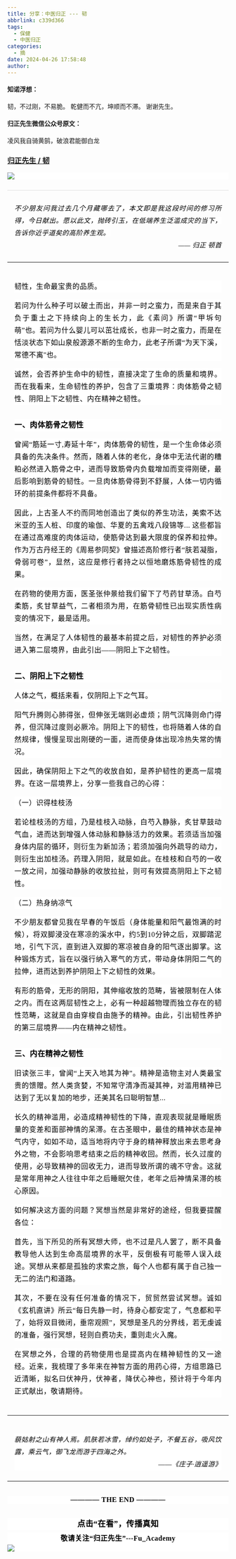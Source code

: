 ```yaml
---
title: 分享：中医归正 --- 韧
abbrlink: c339d366
tags:
  - 保健
  - 中医归正
categories:
  - 摘
date: 2024-04-26 17:58:48
author:
---
```


#### 知诺浮想：

韧，不过刚，不易脆。
乾健而不亢，坤顺而不滞。
谢谢先生。

#### 归正先生微信公众号原文：

凌风我自骑黄鹄，破浪君能御白龙

<!-- more -->

###  [归正先生 / 韧](https://mp.weixin.qq.com/s/iFHFzsehXTRHQ9RdIQk_Lw "跳转至原文")



<div class="rich_media_content ">
                    <p style="outline: 0px;font-family: system-ui, -apple-system, BlinkMacSystemFont, &quot;Helvetica Neue&quot;, &quot;PingFang SC&quot;, &quot;Hiragino Sans GB&quot;, &quot;Microsoft YaHei UI&quot;, &quot;Microsoft YaHei&quot;, Arial, sans-serif;letter-spacing: 0.544px;text-wrap: wrap;background-color: rgb(255, 255, 255);visibility: visible;text-align: justify;margin-bottom: 24px;"><img class="rich_pages wxw-img js_insertlocalimg" data-imgfileid="100002364" data-ratio="1.50625" data-s="300,640" src="https://mmbiz.qpic.cn/sz_mmbiz_png/zjaJCl7DLpWgCHcJjW74yoDt8cwLVA5K7GaDnJIDicR6eavkjCC2gh7eWdtvI3Fribbykm5daicaTLwwyPWVmnMlA/640?wx_fmt=png&amp;from=appmsg" data-type="png" data-w="800" style="text-align: center;font-family: mp-quote, -apple-system-font, BlinkMacSystemFont, &quot;Helvetica Neue&quot;, &quot;PingFang SC&quot;, &quot;Hiragino Sans GB&quot;, &quot;Microsoft YaHei UI&quot;, &quot;Microsoft YaHei&quot;, Arial, sans-serif;font-size: var(--articleFontsize);letter-spacing: 0.034em;"  /><br  /></p><hr style="outline: 0px;font-family: system-ui, -apple-system, BlinkMacSystemFont, &quot;Helvetica Neue&quot;, &quot;PingFang SC&quot;, &quot;Hiragino Sans GB&quot;, &quot;Microsoft YaHei UI&quot;, &quot;Microsoft YaHei&quot;, Arial, sans-serif;letter-spacing: 0.544px;text-wrap: wrap;background-color: rgb(255, 255, 255);border-style: solid;border-right-width: 0px;border-bottom-width: 0px;border-left-width: 0px;border-color: rgba(0, 0, 0, 0.1);transform-origin: 0px 0px;transform: scale(1, 0.5);visibility: visible;"  /><p style="outline: 0px;font-family: system-ui, -apple-system, BlinkMacSystemFont, &quot;Helvetica Neue&quot;, &quot;PingFang SC&quot;, &quot;Hiragino Sans GB&quot;, &quot;Microsoft YaHei UI&quot;, &quot;Microsoft YaHei&quot;, Arial, sans-serif;letter-spacing: 0.544px;text-wrap: wrap;visibility: visible;line-height: 2em;text-align: justify;margin: 24px 16px 0px;"><span style="font-size: 15px;"><em><span style="font-size: 15px;outline: 0px;letter-spacing: 0.544px;color: rgb(0, 0, 0);font-family: 仿宋;text-align: left;visibility: visible;"><span style="font-size: 15px;background-color: rgb(255, 255, 255);">不少朋友问</span>我<span style="font-size: 15px;background-color: rgb(255, 255, 255);">过去几个月藏哪去了，本文即是我这段时间的修习所得，今日献出。愿以此文，抛砖引玉，在低端养生泛滥成灾的当下，告诉你近乎道矣的高阶养生观。</span></span></em></span></p><p style="outline: 0px;font-family: system-ui, -apple-system, BlinkMacSystemFont, &quot;Helvetica Neue&quot;, &quot;PingFang SC&quot;, &quot;Hiragino Sans GB&quot;, &quot;Microsoft YaHei UI&quot;, &quot;Microsoft YaHei&quot;, Arial, sans-serif;letter-spacing: 0.544px;text-wrap: wrap;visibility: visible;line-height: 2em;text-align: right;margin: 0px 16px 24px;"><span style="font-size: 15px;"><em><span style="font-size: 15px;outline: 0px;letter-spacing: 0.544px;color: rgb(0, 0, 0);font-family: 仿宋;text-align: left;visibility: visible;"><span style="font-size: 15px;background-color: rgb(255, 255, 255);">—— 归正&nbsp;顿首<br  /></span></span></em></span></p><hr style="border-style: solid;border-width: 1px 0 0;border-color: rgba(0,0,0,0.1);-webkit-transform-origin: 0 0;-webkit-transform: scale(1, 0.5);transform-origin: 0 0;transform: scale(1, 0.5);"  /><section style="outline: 0px;font-family: system-ui, -apple-system, BlinkMacSystemFont, &quot;Helvetica Neue&quot;, &quot;PingFang SC&quot;, &quot;Hiragino Sans GB&quot;, &quot;Microsoft YaHei UI&quot;, &quot;Microsoft YaHei&quot;, Arial, sans-serif;letter-spacing: 0.544px;text-wrap: wrap;visibility: visible;line-height: 2em;text-align: justify;margin: 24px 16px 40px;"><span style="font-size: 15px;"><em><span style="font-size: 15px;outline: 0px;letter-spacing: 0.544px;color: rgb(0, 0, 0);font-family: 仿宋;text-align: left;visibility: visible;"><span style="font-size: 15px;background-color: rgb(255, 255, 255);"></span></span></em></span></section><section style="outline: 0px;font-family: system-ui, -apple-system, BlinkMacSystemFont, &quot;Helvetica Neue&quot;, &quot;PingFang SC&quot;, &quot;Hiragino Sans GB&quot;, &quot;Microsoft YaHei UI&quot;, &quot;Microsoft YaHei&quot;, Arial, sans-serif;letter-spacing: 0.544px;text-wrap: wrap;background-color: rgb(255, 255, 255);visibility: visible;line-height: 2em;text-align: justify;margin: 16px;"><span style="outline: 0px;letter-spacing: 0.544px;color: rgb(0, 0, 0);font-family: 仿宋;font-size: 16px;text-align: left;visibility: visible;">韧性，生命最宝贵的品质。</span></section><section style="outline: 0px;font-family: system-ui, -apple-system, BlinkMacSystemFont, &quot;Helvetica Neue&quot;, &quot;PingFang SC&quot;, &quot;Hiragino Sans GB&quot;, &quot;Microsoft YaHei UI&quot;, &quot;Microsoft YaHei&quot;, Arial, sans-serif;letter-spacing: 0.544px;text-wrap: wrap;background-color: rgb(255, 255, 255);visibility: visible;line-height: 2em;text-align: justify;margin: 16px;"><span style="outline: 0px;letter-spacing: 0.544px;color: rgb(0, 0, 0);font-family: 仿宋;font-size: 16px;text-align: left;visibility: visible;">若问为什么种子可以破土而出，并非一时之蛮力，而是来自于其负于重土之下持续向上的生长力，此《素问》所谓“甲坼句萌”也。若问为什么婴儿可以茁壮成长，也非一时之蛮力，而是在恬淡状态下如山泉般源源不断的生命力，此老子所谓“为天下溪，常德不离"也。</span></section><p style="margin: 16px 16px 32px;outline: 0px;font-family: system-ui, -apple-system, BlinkMacSystemFont, &quot;Helvetica Neue&quot;, &quot;PingFang SC&quot;, &quot;Hiragino Sans GB&quot;, &quot;Microsoft YaHei UI&quot;, &quot;Microsoft YaHei&quot;, Arial, sans-serif;letter-spacing: 0.544px;text-wrap: wrap;background-color: rgb(255, 255, 255);visibility: visible;line-height: 2em;text-align: justify;"><span style="outline: 0px;letter-spacing: 0.544px;color: rgb(0, 0, 0);font-family: 仿宋;font-size: 16px;text-align: left;visibility: visible;">诚然，会否养护生命中的韧性，直接决定了生命的质量和境界。而</span><span style="letter-spacing: 0.544px;color: rgb(0, 0, 0);font-family: 仿宋;font-size: 16px;text-align: left;">在我看来，生命韧性的养护，包含了三重境界：肉体筋骨之韧性、阴阳上下之韧</span><span style="letter-spacing: 0.544px;color: rgb(0, 0, 0);font-family: 仿宋;font-size: 16px;text-align: left;">性、内在精神之韧性。</span></p><section style="outline: 0px;font-family: system-ui, -apple-system, BlinkMacSystemFont, &quot;Helvetica Neue&quot;, &quot;PingFang SC&quot;, &quot;Hiragino Sans GB&quot;, &quot;Microsoft YaHei UI&quot;, &quot;Microsoft YaHei&quot;, Arial, sans-serif;letter-spacing: 0.544px;text-wrap: wrap;background-color: rgb(255, 255, 255);visibility: visible;line-height: 2em;text-align: justify;margin: 16px;"><span style="color: rgb(0, 0, 0);font-family: 仿宋;font-size: 16px;letter-spacing: 0.544px;text-align: left;"></span></section><section style="outline: 0px;font-family: system-ui, -apple-system, BlinkMacSystemFont, &quot;Helvetica Neue&quot;, &quot;PingFang SC&quot;, &quot;Hiragino Sans GB&quot;, &quot;Microsoft YaHei UI&quot;, &quot;Microsoft YaHei&quot;, Arial, sans-serif;letter-spacing: 0.544px;text-wrap: wrap;background-color: rgb(255, 255, 255);visibility: visible;line-height: 2em;text-align: justify;margin: 16px;"><span style="font-size: 17px;"><strong><span style="color: rgb(0, 0, 0);font-family: 仿宋;letter-spacing: 0.544px;text-align: left;">一、肉体筋骨之韧性</span></strong></span><span style="color: rgb(0, 0, 0);font-family: 仿宋;font-size: 16px;letter-spacing: 0.544px;text-align: left;"></span></section><section style="outline: 0px;font-family: system-ui, -apple-system, BlinkMacSystemFont, &quot;Helvetica Neue&quot;, &quot;PingFang SC&quot;, &quot;Hiragino Sans GB&quot;, &quot;Microsoft YaHei UI&quot;, &quot;Microsoft YaHei&quot;, Arial, sans-serif;letter-spacing: 0.544px;text-wrap: wrap;background-color: rgb(255, 255, 255);visibility: visible;line-height: 2em;text-align: justify;margin: 16px;"><span style="color: rgb(0, 0, 0);font-family: 仿宋;font-size: 16px;letter-spacing: 0.544px;text-align: left;">曾闻“</span><span style="color: rgb(0, 0, 0);font-family: 仿宋;font-size: 16px;letter-spacing: 0.544px;text-align: left;">筋</span><span style="color: rgb(0, 0, 0);font-family: 仿宋;font-size: 16px;letter-spacing: 0.544px;text-align: left;">延一寸,寿延十年</span><span style="color: rgb(0, 0, 0);font-family: 仿宋;font-size: 16px;letter-spacing: 0.544px;text-align: left;">”，</span><span style="color: rgb(0, 0, 0);font-family: 仿宋;font-size: 16px;letter-spacing: 0.544px;text-align: left;">肉体</span><span style="color: rgb(0, 0, 0);font-family: 仿宋;font-size: 16px;letter-spacing: 0.544px;text-align: left;">筋骨的韧性</span><span style="color: rgb(0, 0, 0);font-family: 仿宋;font-size: 16px;letter-spacing: 0.544px;text-align: left;">，</span><span style="color: rgb(0, 0, 0);font-family: 仿宋;font-size: 16px;letter-spacing: 0.544px;text-align: left;">是一个生命体必须具备的先决条件。</span><span style="color: rgb(0, 0, 0);font-family: 仿宋;font-size: 16px;letter-spacing: 0.544px;text-align: left;">然而，随着人</span><span style="color: rgb(0, 0, 0);font-family: 仿宋;font-size: 16px;letter-spacing: 0.544px;text-align: left;">体的老化，身体</span><span style="color: rgb(0, 0, 0);font-family: 仿宋;font-size: 16px;letter-spacing: 0.544px;text-align: left;">中无法代谢的糟粕</span><span style="color: rgb(0, 0, 0);font-family: 仿宋;font-size: 16px;letter-spacing: 0.544px;text-align: left;">必然进入筋骨之中，进而导致筋骨内负载增加而变得刚硬，最后影响到筋骨的韧性。</span><span style="color: rgb(0, 0, 0);font-family: 仿宋;font-size: 16px;letter-spacing: 0.544px;text-align: left;">一旦肉体</span><span style="color: rgb(0, 0, 0);font-family: 仿宋;font-size: 16px;letter-spacing: 0.544px;text-align: left;">筋骨得到不</span><span style="color: rgb(0, 0, 0);font-family: 仿宋;font-size: 16px;letter-spacing: 0.544px;text-align: left;">舒展，</span><span style="color: rgb(0, 0, 0);font-family: 仿宋;font-size: 16px;letter-spacing: 0.544px;text-align: left;">人体一切</span><span style="color: rgb(0, 0, 0);font-family: 仿宋;font-size: 16px;letter-spacing: 0.544px;text-align: left;">内循环</span><span style="color: rgb(0, 0, 0);font-family: 仿宋;font-size: 16px;letter-spacing: 0.544px;text-align: left;">的前提条件都将不具备</span><span style="color: rgb(0, 0, 0);font-family: 仿宋;font-size: 16px;letter-spacing: 0.544px;text-align: left;">。</span></section><section style="outline: 0px;font-family: system-ui, -apple-system, BlinkMacSystemFont, &quot;Helvetica Neue&quot;, &quot;PingFang SC&quot;, &quot;Hiragino Sans GB&quot;, &quot;Microsoft YaHei UI&quot;, &quot;Microsoft YaHei&quot;, Arial, sans-serif;letter-spacing: 0.544px;text-wrap: wrap;background-color: rgb(255, 255, 255);visibility: visible;line-height: 2em;text-align: justify;margin: 16px;"><span style="color: rgb(0, 0, 0);font-family: 仿宋;font-size: 16px;letter-spacing: 0.544px;text-align: left;"></span><span style="color: rgb(0, 0, 0);font-family: 仿宋;font-size: 16px;letter-spacing: 0.544px;text-align: left;">因此，上古圣人不约而同地</span><span style="color: rgb(0, 0, 0);font-family: 仿宋;font-size: 16px;letter-spacing: 0.544px;text-align: left;">创造</span><span style="color: rgb(0, 0, 0);font-family: 仿宋;font-size: 16px;letter-spacing: 0.544px;text-align: left;">出了类似</span><span style="color: rgb(0, 0, 0);font-family: 仿宋;font-size: 16px;letter-spacing: 0.544px;text-align: left;">的养生功法</span><span style="color: rgb(0, 0, 0);font-family: 仿宋;font-size: 16px;letter-spacing: 0.544px;text-align: left;">，美索不达米亚的玉人</span><span style="color: rgb(0, 0, 0);font-family: 仿宋;font-size: 16px;letter-spacing: 0.544px;text-align: left;">桩、</span><span style="color: rgb(0, 0, 0);font-family: 仿宋;font-size: 16px;letter-spacing: 0.544px;text-align: left;">印</span><span style="color: rgb(0, 0, 0);font-family: 仿宋;font-size: 16px;letter-spacing: 0.544px;text-align: left;">度</span><span style="color: rgb(0, 0, 0);font-family: 仿宋;font-size: 16px;letter-spacing: 0.544px;text-align: left;">的瑜伽、</span><span style="color: rgb(0, 0, 0);font-family: 仿宋;font-size: 16px;letter-spacing: 0.544px;text-align: left;">华夏</span><span style="color: rgb(0, 0, 0);font-family: 仿宋;font-size: 16px;letter-spacing: 0.544px;text-align: left;">的五禽戏</span><span style="color: rgb(0, 0, 0);font-family: 仿宋;font-size: 16px;letter-spacing: 0.544px;text-align: left;">八段锦</span><span style="color: rgb(0, 0, 0);font-family: 仿宋;font-size: 16px;letter-spacing: 0.544px;text-align: left;">等... </span><span style="color: rgb(0, 0, 0);font-family: 仿宋;font-size: 16px;letter-spacing: 0.544px;text-align: left;">这</span><span style="color: rgb(0, 0, 0);font-family: 仿宋;font-size: 16px;letter-spacing: 0.544px;text-align: left;">些</span><span style="color: rgb(0, 0, 0);font-family: 仿宋;font-size: 16px;letter-spacing: 0.544px;text-align: left;">都旨在</span><span style="color: rgb(0, 0, 0);font-family: 仿宋;font-size: 16px;letter-spacing: 0.544px;text-align: left;">通过</span><span style="color: rgb(0, 0, 0);font-family: 仿宋;font-size: 16px;letter-spacing: 0.544px;text-align: left;">高难度的</span><span style="color: rgb(0, 0, 0);font-family: 仿宋;font-size: 16px;letter-spacing: 0.544px;text-align: left;">肉体</span><span style="color: rgb(0, 0, 0);font-family: 仿宋;font-size: 16px;letter-spacing: 0.544px;text-align: left;">运动，</span><span style="color: rgb(0, 0, 0);font-family: 仿宋;font-size: 16px;letter-spacing: 0.544px;text-align: left;">使</span><span style="color: rgb(0, 0, 0);font-family: 仿宋;font-size: 16px;letter-spacing: 0.544px;text-align: left;">筋骨达到最大限度的保养和</span><span style="color: rgb(0, 0, 0);font-family: 仿宋;font-size: 16px;letter-spacing: 0.544px;text-align: left;">拉伸</span><span style="color: rgb(0, 0, 0);font-family: 仿宋;font-size: 16px;letter-spacing: 0.544px;text-align: left;">。作为万古丹经王的</span><span style="color: rgb(0, 0, 0);font-family: 仿宋;font-size: 16px;letter-spacing: 0.544px;text-align: left;">《周易参同契》曾描述高阶修行者“肤若凝脂，骨弱可卷”，</span><span style="color: rgb(0, 0, 0);font-family: 仿宋;font-size: 16px;letter-spacing: 0.544px;text-align: left;">显然，这应是修行者持之以恒地磨炼筋骨韧性的成果。</span></section><section style="outline: 0px;font-family: system-ui, -apple-system, BlinkMacSystemFont, &quot;Helvetica Neue&quot;, &quot;PingFang SC&quot;, &quot;Hiragino Sans GB&quot;, &quot;Microsoft YaHei UI&quot;, &quot;Microsoft YaHei&quot;, Arial, sans-serif;letter-spacing: 0.544px;text-wrap: wrap;background-color: rgb(255, 255, 255);visibility: visible;line-height: 2em;text-align: justify;margin: 16px;"><span style="color: rgb(0, 0, 0);font-family: 仿宋;font-size: 16px;letter-spacing: 0.544px;text-align: left;">在药物的使用方面，医圣张仲景给我们留下了芍药甘草汤。白芍柔筋，炙甘草益气，二者相须为用，在筋骨韧性已出现实质性病变的情况下，最是适用。<br  /></span></section><p style="outline: 0px;font-family: system-ui, -apple-system, BlinkMacSystemFont, &quot;Helvetica Neue&quot;, &quot;PingFang SC&quot;, &quot;Hiragino Sans GB&quot;, &quot;Microsoft YaHei UI&quot;, &quot;Microsoft YaHei&quot;, Arial, sans-serif;letter-spacing: 0.544px;text-wrap: wrap;background-color: rgb(255, 255, 255);visibility: visible;line-height: 2em;text-align: justify;margin: 16px 16px 32px;"><span style="color: rgb(0, 0, 0);font-family: 仿宋;font-size: 16px;letter-spacing: 0.544px;text-align: left;">当然，在满足了人体韧性的最基本前提之后，对韧性的养护必须进入第二层境界，由此引出——阴阳上下之韧性。<br  /></span></p><section style="outline: 0px;font-family: system-ui, -apple-system, BlinkMacSystemFont, &quot;Helvetica Neue&quot;, &quot;PingFang SC&quot;, &quot;Hiragino Sans GB&quot;, &quot;Microsoft YaHei UI&quot;, &quot;Microsoft YaHei&quot;, Arial, sans-serif;letter-spacing: 0.544px;text-wrap: wrap;background-color: rgb(255, 255, 255);visibility: visible;line-height: 2em;text-align: justify;margin: 16px;"><span style="font-size: 17px;"><strong><span style="color: rgb(0, 0, 0);font-family: 仿宋;letter-spacing: 0.544px;text-align: left;">二、阴阳上下之韧性</span></strong></span><span style="color: rgb(0, 0, 0);font-family: 仿宋;font-size: 16px;letter-spacing: 0.544px;text-align: left;"><br  /></span></section><section style="text-align: justify;outline: 0px;letter-spacing: 0.544px;text-wrap: wrap;background-color: rgb(255, 255, 255);visibility: visible;line-height: 2em;margin: 16px;"><span style="color:#000000;font-family:仿宋;"><span style="font-size: 16px;">人体之气，概括来看，仅阴阳上下之气耳。</span></span></section><section style="text-align: justify;outline: 0px;letter-spacing: 0.544px;text-wrap: wrap;background-color: rgb(255, 255, 255);visibility: visible;line-height: 2em;margin: 16px;"><span style="color:#000000;font-family:仿宋;"><span style="font-size: 16px;">阳气升腾则心肺得张，但伸张无端则必虚烦；阴气沉降则命门得养，但沉降过度则必厥冷。阴阳上下的韧性，也将随着人体的自然规律，慢慢呈现出刚硬的一面，进而使身体出现冷热失常的情况。</span></span></section><section style="text-align: justify;outline: 0px;letter-spacing: 0.544px;text-wrap: wrap;background-color: rgb(255, 255, 255);visibility: visible;line-height: 2em;margin: 16px;"><span style="color:#000000;font-family:仿宋;"><span style="font-size: 16px;">因此，确保阴阳上下之气的收放自如，是养护韧性的更高一层境界。在这一层境界上，分享一些我自己的心得：</span></span></section><section style="text-align: justify;outline: 0px;letter-spacing: 0.544px;text-wrap: wrap;background-color: rgb(255, 255, 255);visibility: visible;line-height: 2em;margin: 16px;"><span style="color:#000000;font-family:仿宋;"><span style="font-size: 16px;">（一）识得桂枝汤<br  /></span></span></section><section style="text-align: justify;outline: 0px;letter-spacing: 0.544px;text-wrap: wrap;background-color: rgb(255, 255, 255);visibility: visible;line-height: 2em;margin: 16px;"><span style="color:#000000;font-family:仿宋;"><span style="font-size: 16px;">若论桂枝汤的方组，乃是桂枝入动脉，白芍入静脉，炙甘草鼓动气血，进而达到增强人体动脉和静脉活力的效果。若须适当加强身体内层的循环，则衍生为新加汤；若须加强向外疏导的动力，则衍生出加桂汤。药理入阴阳，就是如此。在桂枝和白芍的一收一放之间，加强动静脉的收放拉扯，则可有效提高阴阳上下之韧性。<br  /></span></span></section><section style="text-align: justify;outline: 0px;letter-spacing: 0.544px;text-wrap: wrap;background-color: rgb(255, 255, 255);visibility: visible;line-height: 2em;margin: 16px;"><span style="color:#000000;font-family:仿宋;"><span style="font-size: 16px;">（二）热身纳凉气<br  /></span></span></section><section style="text-align: justify;outline: 0px;letter-spacing: 0.544px;text-wrap: wrap;background-color: rgb(255, 255, 255);visibility: visible;line-height: 2em;margin: 16px;"><span style="color:#000000;font-family:仿宋;"><span style="font-size: 16px;">不少朋友都曾见我在早春的午饭后（身体能量和阳气最饱满的时候），将双脚浸没在寒凉的溪水中，约5到10分钟之后，双脚踏泥地，引气下沉，直到进入双脚的寒凉被自身的阳气逐出脚掌。这种锻炼方式，旨在以强行纳入寒气的方式，带动身体阴阳二气的拉伸，进而达到养护阴阳上下之韧性的效果。<br  /></span></span></section><p style="text-align: justify;outline: 0px;letter-spacing: 0.544px;text-wrap: wrap;background-color: rgb(255, 255, 255);visibility: visible;line-height: 2em;margin: 16px 16px 32px;"><span style="color:#000000;font-family:仿宋;"><span style="font-size: 16px;">有形的筋骨，无形的阴阳，其伸缩收放的范畴，皆被限制在人体之内。而在这两层韧性之上，必有一种超越物理而独立存在的韧性范畴，这就是自由穿梭自由施予的精神。由此，引出韧性养护的第三层境界——内在精神之韧性。</span></span></p><section style="text-align: justify;outline: 0px;letter-spacing: 0.544px;text-wrap: wrap;background-color: rgb(255, 255, 255);visibility: visible;line-height: 2em;margin: 16px;"><span style="font-size: 17px;"><strong><span style="color: rgb(0, 0, 0);font-family: 仿宋;">三、内在精神之韧性</span></strong></span><span style="color: rgb(0, 0, 0);font-family: 仿宋;font-size: 16px;"><br  /></span></section><section style="text-align: justify;outline: 0px;letter-spacing: 0.544px;text-wrap: wrap;background-color: rgb(255, 255, 255);visibility: visible;line-height: 2em;margin: 16px;"><span style="color: rgb(0, 0, 0);font-family: 仿宋;font-size: 16px;">旧读张三丰，曾闻“上天入地其为神”。精神是造物主对人类最宝贵的馈赠。然人类贪婪，不知常守清净而凝其神，对滥用精神已达到了无以复加的地步，还美其名曰聪明智慧...</span></section><section style="text-align: justify;outline: 0px;letter-spacing: 0.544px;text-wrap: wrap;background-color: rgb(255, 255, 255);visibility: visible;line-height: 2em;margin: 16px;"><span style="color: rgb(0, 0, 0);font-family: 仿宋;font-size: 16px;">长久的精神滥用，必造成精神韧性的下降，直观表现就是睡眠质量的变差和面部神情的呆滞。在古圣眼中，最佳的精神状态是神气内守，如如不动，适当地将内守于身的精神释放出来去思考身外之物，不会影响思考结束之后的精神收回。然而，长久过度的使用，必导致精神的回收无力，进而导致所谓的魂不守舍。这就是常年用神之人往往中年之后睡眠欠佳，老年之后神情呆滞的核心原因。</span></section><section style="text-align: justify;outline: 0px;letter-spacing: 0.544px;text-wrap: wrap;background-color: rgb(255, 255, 255);visibility: visible;line-height: 2em;margin: 16px;"><span style="color: rgb(0, 0, 0);font-family: 仿宋;font-size: 16px;">如何解决这方面的问题？冥想当然是非常好的途经</span><span style="color: rgb(0, 0, 0);font-family: 仿宋;font-size: 16px;">，但我要提醒各位：</span></section><section style="text-align: justify;outline: 0px;letter-spacing: 0.544px;text-wrap: wrap;background-color: rgb(255, 255, 255);visibility: visible;line-height: 2em;margin: 16px;"><span style="color: rgb(0, 0, 0);font-family: 仿宋;font-size: 16px;">首先，当下所见的所有冥想大师，也不过是凡人罢了，断不具备教导他人达到生命高层境界的水平，反倒极有可能带人误入歧途。冥想从来都是孤独的求索之旅，每个人也都有属于自己独一无二的法门和道路。</span></section><section style="text-align: justify;outline: 0px;letter-spacing: 0.544px;text-wrap: wrap;background-color: rgb(255, 255, 255);visibility: visible;line-height: 2em;margin: 16px;"><span style="color: rgb(0, 0, 0);font-family: 仿宋;font-size: 16px;">其次，不要在没有任何准备的情况下，贸贸然尝试冥想。诚如《玄机直讲》所云“每日先静一时，待身心都安定了，气息都和平了，始将双目微闭，垂帘观照”，</span><span style="color: rgb(0, 0, 0);font-family: 仿宋;font-size: 16px;letter-spacing: 0.544px;">冥</span><span style="color: rgb(0, 0, 0);font-family: 仿宋;font-size: 16px;letter-spacing: 0.544px;">想是</span><span style="color: rgb(0, 0, 0);font-family: 仿宋;font-size: 16px;letter-spacing: 0.544px;">圣凡</span><span style="color: rgb(0, 0, 0);font-family: 仿宋;font-size: 16px;letter-spacing: 0.544px;">的</span><span style="color: rgb(0, 0, 0);font-family: 仿宋;font-size: 16px;letter-spacing: 0.544px;">分界线，若无虔诚的准备，强行冥想，轻则白费功夫，重则走火入魔。</span><span style="color: rgb(0, 0, 0);font-family: 仿宋;font-size: 16px;letter-spacing: 0.544px;"></span><span style="color: rgb(0, 0, 0);font-family: 仿宋;font-size: 16px;letter-spacing: 0.544px;"></span></section><section style="text-align: justify;outline: 0px;letter-spacing: 0.544px;text-wrap: wrap;background-color: rgb(255, 255, 255);visibility: visible;line-height: 2em;margin: 16px 16px 40px;"><span style="color: rgb(0, 0, 0);font-family: 仿宋;font-size: 16px;">在冥想之外，合理的药物使用也是提高内在精神韧性的又</span><span style="color: rgb(0, 0, 0);font-family: 仿宋;font-size: 16px;letter-spacing: 0.544px;">一途经。近来，我梳理了多年来在神智方面的用药心得，方组思路已近清晰，拟名曰伏神丹，<span style="color: rgb(0, 0, 0);font-family: 仿宋;font-size: 16px;letter-spacing: 0.544px;text-wrap: wrap;background-color: rgb(255, 255, 255);">伏神者，</span><span style="color: rgb(0, 0, 0);font-family: 仿宋;font-size: 16px;letter-spacing: 0.544px;text-wrap: wrap;background-color: rgb(255, 255, 255);">降伏心</span><span style="color: rgb(0, 0, 0);font-family: 仿宋;font-size: 16px;letter-spacing: 0.544px;text-wrap: wrap;background-color: rgb(255, 255, 255);">神也，</span>预计将于今年内正式献出，敬请期待。</span></section><hr style="border-style: solid;border-width: 1px 0 0;border-color: rgba(0,0,0,0.1);-webkit-transform-origin: 0 0;-webkit-transform: scale(1, 0.5);transform-origin: 0 0;transform: scale(1, 0.5);"  /><section style="text-align: justify;outline: 0px;letter-spacing: 0.544px;text-wrap: wrap;background-color: rgb(255, 255, 255);visibility: visible;line-height: 2em;margin: 16px 16px 40px;"><span style="color: rgb(0, 0, 0);font-family: 仿宋;font-size: 16px;letter-spacing: 0.544px;"></span></section><p style="text-align: justify;outline: 0px;letter-spacing: 0.544px;text-wrap: wrap;background-color: rgb(255, 255, 255);visibility: visible;line-height: 2em;margin: 16px 16px 0px;"><span style="font-size: 15px;"><em><span style="outline: 0px;letter-spacing: 0.544px;color: rgb(0, 0, 0);font-family: 仿宋;text-align: left;visibility: visible;font-size: 15px;background-color: rgb(255, 255, 255);">藐姑射之山有神人焉。肌肤若冰雪，绰约如处子，不餐五谷，吸风饮露，乘云气，御飞龙而游于四海之外。</span></em></span><span style="color: rgb(0, 0, 0);font-family: 仿宋;font-size: 16px;"></span></p><p style="text-align: right;outline: 0px;letter-spacing: 0.544px;text-wrap: wrap;background-color: rgb(255, 255, 255);visibility: visible;line-height: 2em;margin: 0px 16px 24px;"><span style="letter-spacing: 0.544px;text-wrap: wrap;color: rgb(0, 0, 0);font-family: 仿宋;font-size: 15px;">——<em>《庄子·逍遥游》</em></span></p><hr style="border-style: solid;border-width: 1px 0 0;border-color: rgba(0,0,0,0.1);-webkit-transform-origin: 0 0;-webkit-transform: scale(1, 0.5);transform-origin: 0 0;transform: scale(1, 0.5);"  /><section style="text-align: right;outline: 0px;letter-spacing: 0.544px;text-wrap: wrap;background-color: rgb(255, 255, 255);visibility: visible;line-height: 2em;margin: 0px 16px 32px;"><span style="color: rgb(0, 0, 0);font-family: 仿宋;font-size: 16px;"><span style="letter-spacing: 0.544px;text-wrap: wrap;color: rgb(0, 0, 0);font-family: 仿宋;font-size: 16px;"></span></span></section><section style="margin-top: 16px;margin-bottom: 32px;outline: 0px;font-family: system-ui, -apple-system, BlinkMacSystemFont, &quot;Helvetica Neue&quot;, &quot;PingFang SC&quot;, &quot;Hiragino Sans GB&quot;, &quot;Microsoft YaHei UI&quot;, &quot;Microsoft YaHei&quot;, Arial, sans-serif;letter-spacing: 0.544px;text-wrap: wrap;color: rgb(34, 34, 34);background-color: rgb(255, 255, 255);text-align: center;"><strong style="outline: 0px;"><span style="outline: 0px;color: rgb(0, 0, 0);font-family: 仿宋;font-size: 16px;">———— THE&nbsp;END ————</span></strong></section>
					<section style="margin-top: 20px;margin-bottom: 5px;outline: 0px;max-width: 100%;font-family: -apple-system, BlinkMacSystemFont, &quot;Helvetica Neue&quot;, &quot;PingFang SC&quot;, &quot;Hiragino Sans GB&quot;, &quot;Microsoft YaHei UI&quot;, &quot;Microsoft YaHei&quot;, Arial, sans-serif;letter-spacing: 0.544px;white-space: normal;font-size: 16px;min-height: 1em;color: rgb(62, 62, 62);text-align: center;line-height: 1.75em;background-color: rgb(255, 255, 255);box-sizing: border-box !important;overflow-wrap: break-word !important;"><strong style="outline: 0px;max-width: 100%;box-sizing: border-box !important;overflow-wrap: break-word !important;"><span style="outline: 0px;max-width: 100%;font-size: 18px;color: rgb(0, 0, 0);font-family: 仿宋;letter-spacing: 0.5px;box-sizing: border-box !important;overflow-wrap: break-word !important;">点击“在看”，传播真知</span></strong></section><section style="margin-top: 5px;margin-bottom: 5px;outline: 0px;max-width: 100%;font-family: -apple-system, BlinkMacSystemFont, &quot;Helvetica Neue&quot;, &quot;PingFang SC&quot;, &quot;Hiragino Sans GB&quot;, &quot;Microsoft YaHei UI&quot;, &quot;Microsoft YaHei&quot;, Arial, sans-serif;letter-spacing: 0.544px;white-space: normal;font-size: 16px;min-height: 1em;color: rgb(62, 62, 62);text-align: center;line-height: 1.75em;background-color: rgb(255, 255, 255);box-sizing: border-box !important;overflow-wrap: break-word !important;"><strong style="outline: 0px;max-width: 100%;box-sizing: border-box !important;overflow-wrap: break-word !important;"><span style="outline: 0px;max-width: 100%;font-size: 18px;color: rgb(0, 0, 0);font-family: 仿宋;letter-spacing: 0.5px;box-sizing: border-box !important;overflow-wrap: break-word !important;"><strong style="outline: 0px;max-width: 100%;color: rgb(62, 62, 62);font-size: 16px;box-sizing: border-box !important;overflow-wrap: break-word !important;"><span style="outline: 0px;max-width: 100%;color: rgb(0, 0, 0);box-sizing: border-box !important;overflow-wrap: break-word !important;">敬请关注“归正先生”---Fu_Academy</span></strong></span></strong><img style="clear: both; display: block; margin:auto;" src="https://mmbiz.qpic.cn/mmbiz_png/zjaJCl7DLpVKRC65ufmbGmuW2lHdBt8icKFOokwHAzd5D6xDM99b8ia0dpnR1FQzd8V0tIIcy5FARc5VjdZVhmUA/640?wx_fmt=png" /></section>
                </div>
